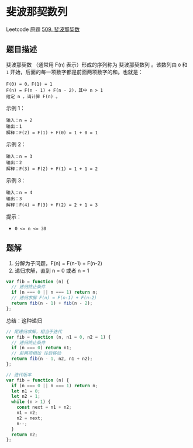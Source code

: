 # 斐波那契数列

Leetcode 原题 [509. 斐波那契数](https://leetcode-cn.com/problems/fibonacci-number/)


## 题目描述

斐波那契数 （通常用 F(n) 表示）形成的序列称为 斐波那契数列 。该数列由 `0` 和 `1` 开始，后面的每一项数字都是前面两项数字的和。也就是：

```
F(0) = 0，F(1) = 1
F(n) = F(n - 1) + F(n - 2)，其中 n > 1
给定 n ，请计算 F(n) 。
```

 

示例 1：

```
输入：n = 2
输出：1
解释：F(2) = F(1) + F(0) = 1 + 0 = 1
```
示例 2：

```
输入：n = 3
输出：2
解释：F(3) = F(2) + F(1) = 1 + 1 = 2
```
示例 3：
```
输入：n = 4
输出：3
解释：F(4) = F(3) + F(2) = 2 + 1 = 3
 ```

提示：

* `0 <= n <= 30`


## 题解

1. 分解为子问题，F(n) = F(n-1) + F(n-2)
2. 递归求解，直到 n = 0 或者 n = 1

```js
var fib = function (n) {
  // 递归终止条件
  if (n === 0 || n === 1) return n;
  // 递归求解 F(n) = F(n-1) + F(n-2)
  return fib(n - 1) + fib(n - 2);
};

```
总结：这种递归

  


```js
// 尾递归求解，相当于迭代
var fib = function (n, n1 = 0, n2 = 1) {
  // 递归终止条件
  if (n === 0) return n1;
  // 前两项相加 往后移动
  return fib(n - 1, n2, n1 + n2);
};

```

```js
// 迭代版本
var fib = function (n) {
  if (n === 0 || n === 1) return n;
  let n1 = 0;
  let n2 = 1;
  while (n > 1) {
    const next = n1 + n2;
    n1 = n2;
    n2 = next;
    n--;
  }
  return n2;
};
```